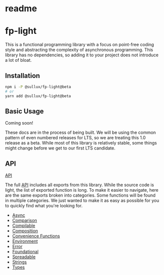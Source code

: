 # readme

# fp-light

This is a functional programming library with a focus on point-free coding style
and abstracting the complexity of asynchronous programming. This library has no
dependencies, so adding it to your project does not introduce a lot of bloat.

## Installation

```bash
npm i -P @sullux/fp-light@beta
# or
yarn add @sullux/fp-light@beta
```

## Basic Usage

Coming soon!

These docs are in the process of being built. We will be using the common
pattern of even numbered releases for LTS, so we are treating this 1.0 release
as a beta. While most of this library is relatively stable, some things might
change before we get to our first LTS candidate.

## API

[API](API.md)

The full [API](API.md) includes all exports from this library. While the source code
is light, the list of exported function is long. To make it easier to navigate,
here are the same exports broken into categories. Some functions will be found
in multiple categories. We just wanted to make it as easy as possible for you to
quickly find what you're looking for.

* [Async](ASYNC.md)
* [Comparison](COMPARISON.md)
* [Compilable](COMPILABLE.md)
* [Composition](COMPOSITION.md)
* [Convenience Functions](CONVENIENCE-FUNCTIONS.md)
* [Environment](ENVIRONMENT.md)
* [Error](ERROR.md)
* [Foundational](FOUNDATIONAL.md)
* [Spreadable](SPREADABLE.md)
* [Strings](STRINGS.md)
* [Types](TYPES.md)
